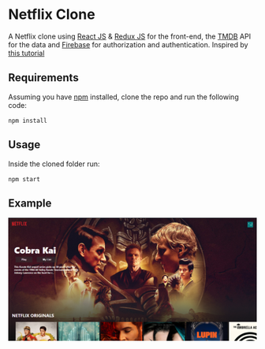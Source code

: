 # Netflix Clone

A Netflix clone using [React JS](https://reactjs.org) & [Redux JS](https://redux.js.org) for the front-end, the [TMDB](https://www.themoviedb.org) API for the data and [Firebase](https://firebase.google.com) for authorization and authentication. Inspired by [this tutorial](https://www.youtube.com/watch?v=XtMThy8QKqU)

## Requirements

Assuming you have [npm](https://www.npmjs.com) installed, clone the repo and run the following code:

```
npm install
```

## Usage

Inside the cloned folder run:

```
npm start
```

## Example

<p align="center">
  <img src="img/img.png" /> 
</p>
